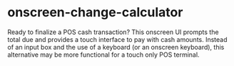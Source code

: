 # onscreen-change-calculator

Ready to finalize a POS cash transaction? This onscreen UI prompts the total due and provides a touch interface to pay with cash amounts. 
Instead of an input box and the use of a keyboard (or an onscreen keyboard), this alternative may be more functional for a touch only POS terminal.
